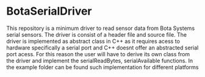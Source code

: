 # BotaSerialDriver

This repository is a minimum driver to read sensor data from Bota Systems serial sensors. The driver is consist of a header file and source file. The driver is implemented as abstract class in C++ as it requires acess to hardware specifically a serial port and C++ doesnt offer an abstracted serial port acess. For this reason the user will have to derive its own class from the driver and implement the serialReadBytes, serialAvailable functions.
In the example folder can be found such implementation for different platforms